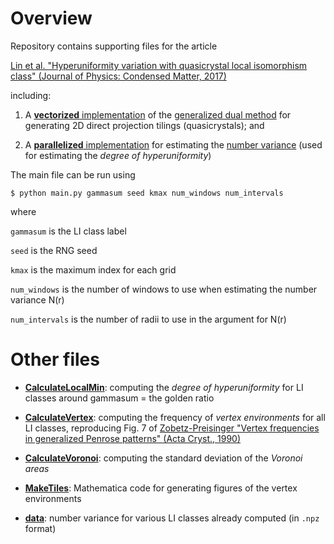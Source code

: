 # Overview

Repository contains supporting files for the article

[Lin et al. "Hyperuniformity variation with quasicrystal local isomorphism class" (Journal of Physics: Condensed Matter, 2017)](http://iopscience.iop.org/article/10.1088/1361-648X/aa6944/meta)

including:

1. A [**vectorized** implementation](./dualmethod.py) of the [generalized dual method](http://www.physics.princeton.edu/~steinh/ArbSymQC.pdf) for generating 2D direct projection tilings (quasicrystals); and

2. A [**parallelized** implementation](./numbervariance.py) for estimating the [number variance](https://arxiv.org/abs/cond-mat/0311532) (used for estimating the _degree of hyperuniformity_)

The main file can be run using
```
$ python main.py gammasum seed kmax num_windows num_intervals
```
where

`gammasum` is the LI class label

`seed` is the RNG seed

`kmax` is the maximum index for each grid

`num_windows` is the number of windows to use when estimating the number variance N(r)

`num_intervals` is the number of radii to use in the argument for N(r)

# Other files

* [**CalculateLocalMin**](./Other%20files/CalculateLocalMin/): computing the _degree of hyperuniformity_ for LI classes around gammasum = the golden ratio

* [**CalculateVertex**](./Other%20files/CalculateVertex/): computing the frequency of _vertex environments_ for all LI classes, reproducing Fig. 7 of [Zobetz-Preisinger "Vertex frequencies in generalized Penrose patterns" (Acta Cryst., 1990)](http://scripts.iucr.org/cgi-bin/paper?S0108767390008479)

* [**CalculateVoronoi**](./Other%20files/CalculateVoronoi/): computing the standard deviation of the _Voronoi areas_
* [**MakeTiles**](./Other%20files/MakeTiles/): Mathematica code for generating figures of the vertex environments
* [**data**](./dat/): number variance for various LI classes already computed (in `.npz` format)
